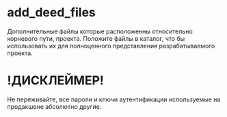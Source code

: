 # add_deed_files

Дополнительные файлы которые расположенны относительно корневого пути, проекта.
Положите файлы в каталог, что бы использовать их для полноценного представления разрабатываемого проекта.

# !ДИСКЛЕЙМЕР!
Не переживайте, все пароли и ключи аутентификации используемые на продакшене абсолютно другие.
